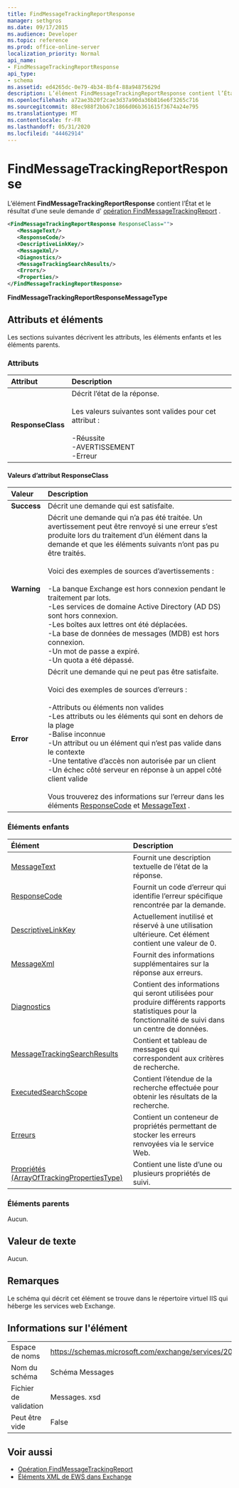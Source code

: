 ```yaml
---
title: FindMessageTrackingReportResponse
manager: sethgros
ms.date: 09/17/2015
ms.audience: Developer
ms.topic: reference
ms.prod: office-online-server
localization_priority: Normal
api_name:
- FindMessageTrackingReportResponse
api_type:
- schema
ms.assetid: ed4265dc-0e79-4b34-8bf4-88a94875629d
description: L’élément FindMessageTrackingReportResponse contient l’État et le résultat d’une seule demande d’opération FindMessageTrackingReport.
ms.openlocfilehash: a72ae3b20f2cae3d37a90da36b816e6f3265c716
ms.sourcegitcommit: 88ec988f2bb67c1866d06b361615f3674a24e795
ms.translationtype: MT
ms.contentlocale: fr-FR
ms.lasthandoff: 05/31/2020
ms.locfileid: "44462914"
---
```

# <a name="findmessagetrackingreportresponse"></a>FindMessageTrackingReportResponse

L’élément **FindMessageTrackingReportResponse** contient l’État et le résultat d’une seule demande d' [opération FindMessageTrackingReport](findmessagetrackingreport-operation.md) . 
  
```xml
<FindMessageTrackingReportResponse ResponseClass="">
   <MessageText/>
   <ResponseCode/>
   <DescriptiveLinkKey/>
   <MessageXml/>
   <Diagnostics/>
   <MessageTrackingSearchResults/>
   <Errors/>
   <Properties/>
</FindMessageTrackingReportResponse>
```

 **FindMessageTrackingReportResponseMessageType**
## <a name="attributes-and-elements"></a>Attributs et éléments

Les sections suivantes décrivent les attributs, les éléments enfants et les éléments parents.
  
### <a name="attributes"></a>Attributs

|**Attribut**|**Description**|
|:-----|:-----|
|**ResponseClass** <br/> | Décrit l’état de la réponse.<br/><br/> Les valeurs suivantes sont valides pour cet attribut :  <br/><br/>-Réussite  <br/>-AVERTISSEMENT  <br/>-Erreur  <br/> |
   
#### <a name="responseclass-attribute-values"></a>Valeurs d’attribut ResponseClass

|**Valeur**|**Description**|
|:-----|:-----|
|**Success** <br/> |Décrit une demande qui est satisfaite.  <br/> |
|**Warning** <br/> | Décrit une demande qui n’a pas été traitée. Un avertissement peut être renvoyé si une erreur s’est produite lors du traitement d’un élément dans la demande et que les éléments suivants n’ont pas pu être traités. <br/><br/>Voici des exemples de sources d’avertissements : <br/> <br/>-La banque Exchange est hors connexion pendant le traitement par lots.  <br/>-Les services de domaine Active Directory (AD DS) sont hors connexion.  <br/>-Les boîtes aux lettres ont été déplacées.  <br/>-La base de données de messages (MDB) est hors connexion.  <br/>-Un mot de passe a expiré.  <br/>-Un quota a été dépassé.  <br/> |
|**Error** <br/> | Décrit une demande qui ne peut pas être satisfaite. <br/><br/>Voici des exemples de sources d’erreurs :  <br/><br/>-Attributs ou éléments non valides  <br/>-Les attributs ou les éléments qui sont en dehors de la plage  <br/>-Balise inconnue  <br/>-Un attribut ou un élément qui n’est pas valide dans le contexte  <br/>-Une tentative d’accès non autorisée par un client  <br/>-Un échec côté serveur en réponse à un appel côté client valide  <br/><br/>  Vous trouverez des informations sur l’erreur dans les éléments [ResponseCode](responsecode.md) et [MessageText](messagetext.md) .  <br/> |
   
### <a name="child-elements"></a>Éléments enfants

|**Élément**|**Description**|
|:-----|:-----|
|[MessageText](messagetext.md) <br/> |Fournit une description textuelle de l’état de la réponse.  <br/> |
|[ResponseCode](responsecode.md) <br/> |Fournit un code d’erreur qui identifie l’erreur spécifique rencontrée par la demande.  <br/> |
|[DescriptiveLinkKey](descriptivelinkkey.md) <br/> |Actuellement inutilisé et réservé à une utilisation ultérieure. Cet élément contient une valeur de 0.  <br/> |
|[MessageXml](messagexml.md) <br/> |Fournit des informations supplémentaires sur la réponse aux erreurs.  <br/> |
|[Diagnostics](diagnostics.md) <br/> |Contient des informations qui seront utilisées pour produire différents rapports statistiques pour la fonctionnalité de suivi dans un centre de données.  <br/> |
|[MessageTrackingSearchResults](messagetrackingsearchresults.md) <br/> |Contient et tableau de messages qui correspondent aux critères de recherche.  <br/> |
|[ExecutedSearchScope](executedsearchscope.md) <br/> |Contient l’étendue de la recherche effectuée pour obtenir les résultats de la recherche.  <br/> |
|[Erreurs](errors-ex15websvcsotherref.md) <br/> |Contient un conteneur de propriétés permettant de stocker les erreurs renvoyées via le service Web.  <br/> |
|[Propriétés (ArrayOfTrackingPropertiesType)](properties-arrayoftrackingpropertiestype.md) <br/> |Contient une liste d’une ou plusieurs propriétés de suivi.  <br/> |
   
### <a name="parent-elements"></a>Éléments parents

Aucun.
  
## <a name="text-value"></a>Valeur de texte

Aucun.
  
## <a name="remarks"></a>Remarques

Le schéma qui décrit cet élément se trouve dans le répertoire virtuel IIS qui héberge les services web Exchange.
  
## <a name="element-information"></a>Informations sur l'élément

|||
|:-----|:-----|
|Espace de noms  <br/> |https://schemas.microsoft.com/exchange/services/2006/messages  <br/> |
|Nom du schéma  <br/> |Schéma Messages  <br/> |
|Fichier de validation  <br/> |Messages. xsd  <br/> |
|Peut être vide  <br/> |False  <br/> |
   
## <a name="see-also"></a>Voir aussi

- [Opération FindMessageTrackingReport](findmessagetrackingreport-operation.md)
- [Éléments XML de EWS dans Exchange](ews-xml-elements-in-exchange.md)

